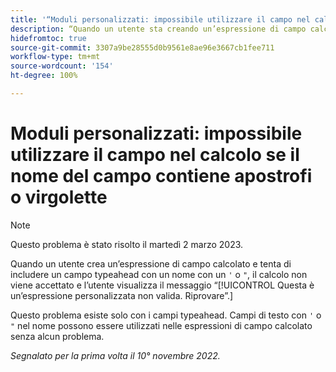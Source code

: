 ```yaml
---
title: '“Moduli personalizzati: impossibile utilizzare il campo nel calcolo se il nome del campo contiene virgolette o un apostrofo”'
description: “Quando un utente sta creando un’espressione di campo calcolato e tenta di includere un campo typeahead con un nome con un apostrofo o virgolette, il calcolo non viene accettato e l’utente visualizza il messaggio Questa è un’espressione personalizzata non valida. Riprovare”.
hidefromtoc: true
source-git-commit: 3307a9be28555d0b9561e8ae96e3667cb1fee711
workflow-type: tm+mt
source-wordcount: '154'
ht-degree: 100%

---
```



# Moduli personalizzati: impossibile utilizzare il campo nel calcolo se il nome del campo contiene apostrofi o virgolette

>[!NOTE]
>
>Questo problema è stato risolto il martedì 2 marzo 2023.

Quando un utente crea un’espressione di campo calcolato e tenta di includere un campo typeahead con un nome con un `'` o `"`, il calcolo non viene accettato e l’utente visualizza il messaggio “[!UICONTROL Questa è un’espressione personalizzata non valida. Riprovare”.]

Questo problema esiste solo con i campi typeahead. Campi di testo con `'` o `"` nel nome possono essere utilizzati nelle espressioni di campo calcolato senza alcun problema.

_Segnalato per la prima volta il 10° novembre 2022._

